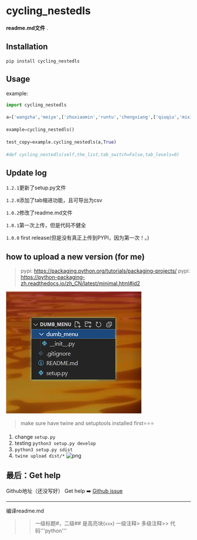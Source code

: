 # cycling_nestedls

**readme.md文件** .

## Installation

```
pip install cycling_nestedls
```

## Usage

example:

```python
import cycling_nestedls

a=['wangzha','meiye',['zhuxiaomin','runtu','chengxiang',['qiuqiu','mixian']]]

example=cycling_nestedls()

test_copy=example.cycling_nestedls(a,True)

#def cycling_nestedls(self,the_list,tab_switch=False,tab_levels=0)

```

## Update log
`1.2.1`更新了setup.py文件

`1.2.0`添加了tab缩进功能，且可导出为csv

`1.0.2`修改了readme.md文件

`1.0.1`第一次上传，但是代码不健全

`1.0.0` first release(但是没有真正上传到PYPI，因为第一次！。)

## how to upload a new version (for me)

>pypi: https://packaging.python.org/tutorials/packaging-projects/
>pypi: https://python-packaging-zh.readthedocs.io/zh_CN/latest/minimal.html#id2

![png](https://raw.githubusercontent.com/cornradio/imgs/main/20230218220613.png)

> make sure have twine and setuptools installed first⭐⭐⭐
1. change `setup.py`
2. testing `python3 setup.py develop`
3. `python3 setup.py sdist`
4. `twine upload dist/*`
![png](E:\ForDocument\Code_items\ForPython\cut_up_04-21_21-14-26.png)

## 最后：Get help

Github地址（还没写好）
Get help ➡️ [Github issue](https://github.com/sgys22/picture_url)

---------------------------------------------
 编译readme.md
>> 一级标题#，二级##
>>是高亮块(`xxx`)
>> 一级注释>
>> 多级注释>>
>>代码'''python'''

